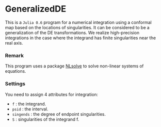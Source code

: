 # GeneralizedDE
This is a `Julia 0.6` program for a numerical integration
using a conformal map based on the locations of singularities.
It can be considered to be a generalization of the DE transformations.
We realize high-precision integrations in the case
where the integrand has finite singularities near the real axis.

### Remark
This program uses a package [NLsolve](https://github.com/JuliaNLSolvers/NLsolve.jl)
to solve non-linear systems of equations.

### Settings
You need to assign 4 attributes for integration:
* `f` : the integrand.
* `psid` : the interval.
* `singends` : the degree of endpoint singularities.
* `S` : singularities of the integrand f.
